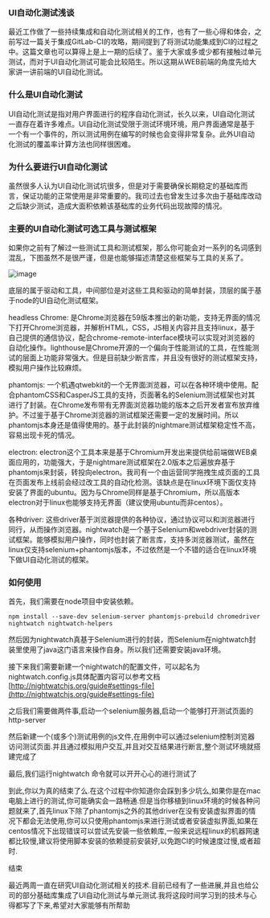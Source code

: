 ### UI自动化测试浅谈

最近工作做了一些持续集成和自动化测试相关的工作，也有了一些心得和体会，之前写过一篇关于集成GitLab-CI的攻略，期间提到了将测试功能集成到CI的过程之中。这篇文章也可以算得上是上一期的后续了。鉴于大家或多或少都有接触过单元测试，而对于UI自动化测试可能会比较陌生。所以这期从WEB前端的角度先给大家讲一讲前端的UI自动化测试。

### 什么是UI自动化测试

UI自动化测试是指对用户界面进行的程序自动化测试，长久以来，UI自动化测试一直存在着许多难点。UI自动化测试受限于测试环境环境，用户界面通常是基于一个有一个事件的，所以测试用例在编写的时候也会变得非常复杂。此外UI自动化测试的覆盖率计算方法也同样很困难。

### 为什么要进行UI自动化测试

虽然很多人认为UI自动化测试坑很多，但是对于需要确保长期稳定的基础库而言，保证功能的正常使用是非常重要的。我司过去也曾发生过多次由于基础库改动之后缺少测试，造成大面积依赖该基础库的业务代码出现故障的情况。

### 主要的UI自动化测试可选工具与测试框架

如果你之前有了解过一些测试工具和测试框架，那么你可能会对一系列的名词感到混乱，下图虽然不是很严谨，但是也能够描述清楚这些框架与工具的关系了。

![image](http://h0.hucdn.com/open/201726/969ce176fa73f0b0_1678x808.png)

底层的属于驱动和工具，中间部位是对这些工具和驱动的简单封装，顶层的属于基于node的UI自动化测试框架。

headless Chrome:
是Chrome浏览器在59版本推出的新功能，支持无界面的情况下打开Chrome浏览器，并解析HTML，CSS，JS相关内容并且支持linux，基于自己提供的通信协议，配合chrome-remote-interface模块可以实现对浏览器的自动化操作。lighthouse是Chrome开源的一个偏向于性能测试的工具，在性能测试的层面上功能非常强大。但是目前缺少断言库，并且没有很好的测试框架支持，模拟用户操作比较麻烦。

phantomjs:
一个机遇qtwebkit的一个无界面浏览器，可以在各种环境中使用。配合phantomCSS和CasperJS工具的支持，页面著名的Selenium测试框架也对其进行了封装。在Chrome发布带有无界面浏览器功能的版本之后开发者宣布放弃维护。不过鉴于基于Chrome浏览器的测试框架还需要一定的发展时间。所以phantomjs本身还是值得使用的。基于此封装的nightmare测试框架稳定性不高，容易出现卡死的情况。

electron:
electron这个工具本来是基于Chromium开发出来提供给前端做WEB桌面应用的，功能强大，于是nightmare测试框架在2.0版本之后遍放弃基于phantomjs来封装，转投向electron。我司有一个由运营同学拖拽生成页面的工具在页面发布上线前会经过改工具的自动化检测。该缺点是在linux环境下面仅支持安装了界面的ubuntu。因为与Chrome同样是基于Chromium，所以高版本electron对于linux也能够支持无界面（建议使用ubuntu而非centos）。

各种driver:
这些driver基于浏览器提供的各种协议，通过协议可以和浏览器进行同行，从而操作浏览器。nightwatch是一个基于Selenium和webdriver封装的测试框架。能够模拟用户操作，同时也封装了断言库，支持多浏览器测试，虽然在linux仅支持selenium+phantomjs版本，不过依然是一个不错的适合在linux环境下做UI自动化测试的框架。

### 如何使用

首先，我们需要在node项目中安装依赖。

```
npm install --save-dev selenium-server phantomjs-prebuild chromedriver nightwatch nightwatch-helpers
```

然后因为nightwatch真基于Selenium进行的封装，而Selenium在nightwatch封装里使用了java这门语言来操作自身。所以我们还需要安装java环境。

接下来我们需要新建一个nightwatch的配置文件，可以起名为nightwatch.config.js具体配置内容可以参考文档[http://nightwatchjs.org/guide#settings-file](http://nightwatchjs.org/guide#settings-file)

之后我们需要做两件事,启动一个selenium服务器,启动一个能够打开测试页面的http-server

然后新建一个(或多个)测试用例的js文件,在用例中可以通过selenium控制浏览器访问测试页面.并且通过模拟用户交互,并且对交互结果进行断言,整个测试环境就搭建完成了

最后,我们运行nightwatch 命令就可以开开心心的进行测试了

到此,你以为真的结束了么.在这个过程中你知道你会踩到多少坑么,如果你是在mac电脑上进行的测试,你可能确实会一路畅通.但是当你移植到linux环境的时候各种问题就来了,首先linux下除了phantomjs之外的其他driver在没有安装虚拟界面的情况下都会无法使用,你可以只使用phantomjs来进行测试或者安装虚拟界面,如果在centos情况下出现错误可以尝试先安装一些依赖库,一般来说远程linux的机器网速都比较慢,建议将使用脚本安装的依赖提前安装好,以免跑CI的时候速度过慢,或者超时.

结束

最近两周一直在研究UI自动化测试相关的技术.目前已经有了一些进展,并且也给公司的部分基础库集成了UI自动化测试与单元测试.我将这段时间学习到的技术与心得都写了下来,希望对大家能够有所帮助
